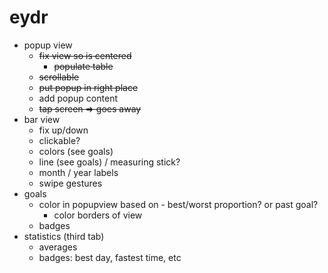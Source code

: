 # eydr

- popup view
  - ~~fix view so is centered~~
    - ~~populate table~~
  - ~~scrollable~~
  - ~~put popup in right place~~
  - add popup content
  - ~~tap screen => goes away~~
- bar view
  - fix up/down
  - clickable?
  - colors (see goals)
  - line (see goals) / measuring stick?
  - month / year labels
  - swipe gestures
- goals
  - color in popupview based on - best/worst proportion? or past goal?
    - color borders of view
  - badges
- statistics (third tab)
  - averages
  - badges: best day, fastest time, etc

